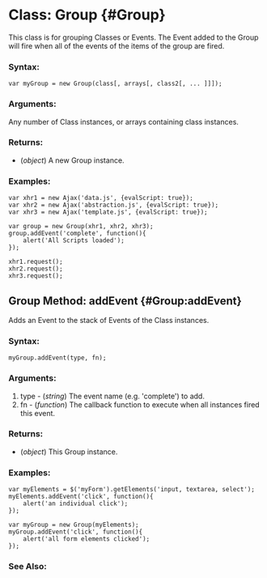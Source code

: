 Class: Group {#Group}
=====================

This class is for grouping Classes or Events. The Event added to the Group will fire when all of the events of the items of the group are fired.

### Syntax:

	var myGroup = new Group(class[, arrays[, class2[, ... ]]]);

### Arguments:

Any number of Class instances, or arrays containing class instances.

### Returns:

* (*object*) A new Group instance.

### Examples:

	var xhr1 = new Ajax('data.js', {evalScript: true});
	var xhr2 = new Ajax('abstraction.js', {evalScript: true});
	var xhr3 = new Ajax('template.js', {evalScript: true});

	var group = new Group(xhr1, xhr2, xhr3);
	group.addEvent('complete', function(){
		alert('All Scripts loaded');
	});

	xhr1.request();
	xhr2.request();
	xhr3.request();



Group Method: addEvent {#Group:addEvent}
----------------------------------------

Adds an Event to the stack of Events of the Class instances.

### Syntax:

	myGroup.addEvent(type, fn);

### Arguments:

1. type - (*string*) The event name (e.g. 'complete') to add.
2. fn   - (*function*) The callback function to execute when all instances fired this event.

### Returns:

* (*object*) This Group instance.

### Examples:

	var myElements = $('myForm').getElements('input, textarea, select');
	myElements.addEvent('click', function(){
		alert('an individual click');
	});

	var myGroup = new Group(myElements);
	myGroup.addEvent('click', function(){
		alert('all form elements clicked');
	});



### See Also:

[Element.addEvent]: /docs/core/Element/Element.Event#Element:addEvent
